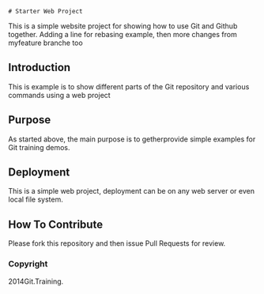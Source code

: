 	# Starter Web Project

This is a simple website project for
showing how to use Git and Github together. Adding a line for rebasing example, then more changes from myfeature branche too

## Introduction

This is example is to show different parts
of the Git repository and various commands
using a web project

## Purpose

As started above, the main purpose is to
getherprovide simple examples for Git training
demos.

## Deployment

This is a simple web project, deployment
can be on any web server or even local
file system.

## How To Contribute

Please fork this repository and then issue Pull Requests for review.

### Copyright

2014Git.Training.
